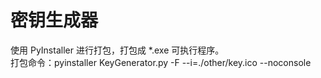 # 密钥生成器   
使用 PyInstaller 进行打包，打包成 *.exe 可执行程序。   
打包命令：pyinstaller KeyGenerator.py -F --i=./other/key.ico --noconsole
